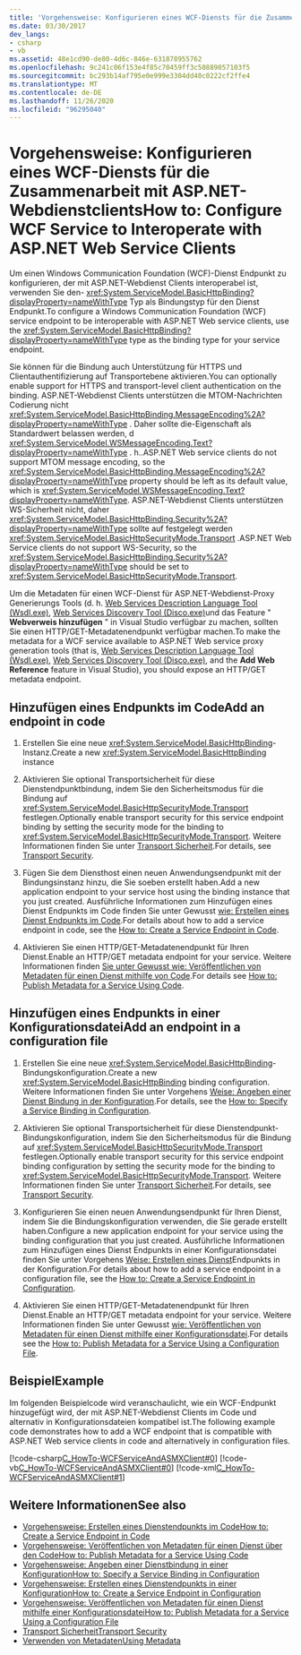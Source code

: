```yaml
---
title: 'Vorgehensweise: Konfigurieren eines WCF-Diensts für die Zusammenarbeit mit ASP.NET-Webdienstclients'
ms.date: 03/30/2017
dev_langs:
- csharp
- vb
ms.assetid: 48e1cd90-de80-4d6c-846e-631878955762
ms.openlocfilehash: 9c241c06f153e4f85c70459ff3c50889057103f5
ms.sourcegitcommit: bc293b14af795e0e999e3304dd40c0222cf2ffe4
ms.translationtype: MT
ms.contentlocale: de-DE
ms.lasthandoff: 11/26/2020
ms.locfileid: "96295040"
---
```

# <a name="how-to-configure-wcf-service-to-interoperate-with-aspnet-web-service-clients"></a><span data-ttu-id="b5d1a-102">Vorgehensweise: Konfigurieren eines WCF-Diensts für die Zusammenarbeit mit ASP.NET-Webdienstclients</span><span class="sxs-lookup"><span data-stu-id="b5d1a-102">How to: Configure WCF Service to Interoperate with ASP.NET Web Service Clients</span></span>

<span data-ttu-id="b5d1a-103">Um einen Windows Communication Foundation (WCF)-Dienst Endpunkt zu konfigurieren, der mit ASP.NET-Webdienst Clients interoperabel ist, verwenden Sie den- <xref:System.ServiceModel.BasicHttpBinding?displayProperty=nameWithType> Typ als Bindungstyp für den Dienst Endpunkt.</span><span class="sxs-lookup"><span data-stu-id="b5d1a-103">To configure a Windows Communication Foundation (WCF) service endpoint to be interoperable with ASP.NET Web service clients, use the <xref:System.ServiceModel.BasicHttpBinding?displayProperty=nameWithType> type as the binding type for your service endpoint.</span></span>  
  
 <span data-ttu-id="b5d1a-104">Sie können für die Bindung auch Unterstützung für HTTPS und Clientauthentifizierung auf Transportebene aktivieren.</span><span class="sxs-lookup"><span data-stu-id="b5d1a-104">You can optionally enable support for HTTPS and transport-level client authentication on the binding.</span></span> <span data-ttu-id="b5d1a-105">ASP.NET-Webdienst Clients unterstützen die MTOM-Nachrichten Codierung nicht <xref:System.ServiceModel.BasicHttpBinding.MessageEncoding%2A?displayProperty=nameWithType> . Daher sollte die-Eigenschaft als Standardwert belassen werden, d <xref:System.ServiceModel.WSMessageEncoding.Text?displayProperty=nameWithType> . h..</span><span class="sxs-lookup"><span data-stu-id="b5d1a-105">ASP.NET Web service clients do not support MTOM message encoding, so the <xref:System.ServiceModel.BasicHttpBinding.MessageEncoding%2A?displayProperty=nameWithType> property should be left as its default value, which is <xref:System.ServiceModel.WSMessageEncoding.Text?displayProperty=nameWithType>.</span></span> <span data-ttu-id="b5d1a-106">ASP.NET-Webdienst Clients unterstützen WS-Sicherheit nicht, daher <xref:System.ServiceModel.BasicHttpBinding.Security%2A?displayProperty=nameWithType> sollte auf festgelegt werden <xref:System.ServiceModel.BasicHttpSecurityMode.Transport> .</span><span class="sxs-lookup"><span data-stu-id="b5d1a-106">ASP.NET Web Service clients do not support WS-Security, so the <xref:System.ServiceModel.BasicHttpBinding.Security%2A?displayProperty=nameWithType> should be set to <xref:System.ServiceModel.BasicHttpSecurityMode.Transport>.</span></span>  
  
 <span data-ttu-id="b5d1a-107">Um die Metadaten für einen WCF-Dienst für ASP.NET-Webdienst-Proxy Generierungs Tools (d. h. [Web Services Description Language Tool (Wsdl.exe)](/previous-versions/dotnet/netframework-4.0/7h3ystb6(v=vs.100)), [Web Services Discovery Tool (Disco.exe)](/previous-versions/dotnet/netframework-4.0/cy2a3ybs(v=vs.100))und das Feature " **Webverweis hinzufügen** " in Visual Studio verfügbar zu machen, sollten Sie einen HTTP/GET-Metadatenendpunkt verfügbar machen.</span><span class="sxs-lookup"><span data-stu-id="b5d1a-107">To make the metadata for a WCF service available to ASP.NET Web service proxy generation tools (that is, [Web Services Description Language Tool (Wsdl.exe)](/previous-versions/dotnet/netframework-4.0/7h3ystb6(v=vs.100)), [Web Services Discovery Tool (Disco.exe)](/previous-versions/dotnet/netframework-4.0/cy2a3ybs(v=vs.100)), and the **Add Web Reference** feature in Visual Studio), you should expose an HTTP/GET metadata endpoint.</span></span>  
  
## <a name="add-an-endpoint-in-code"></a><span data-ttu-id="b5d1a-108">Hinzufügen eines Endpunkts im Code</span><span class="sxs-lookup"><span data-stu-id="b5d1a-108">Add an endpoint in code</span></span>  
  
1. <span data-ttu-id="b5d1a-109">Erstellen Sie eine neue <xref:System.ServiceModel.BasicHttpBinding>-Instanz.</span><span class="sxs-lookup"><span data-stu-id="b5d1a-109">Create a new <xref:System.ServiceModel.BasicHttpBinding> instance</span></span>  
  
2. <span data-ttu-id="b5d1a-110">Aktivieren Sie optional Transportsicherheit für diese Dienstendpunktbindung, indem Sie den Sicherheitsmodus für die Bindung auf <xref:System.ServiceModel.BasicHttpSecurityMode.Transport> festlegen.</span><span class="sxs-lookup"><span data-stu-id="b5d1a-110">Optionally enable transport security for this service endpoint binding by setting the security mode for the binding to <xref:System.ServiceModel.BasicHttpSecurityMode.Transport>.</span></span> <span data-ttu-id="b5d1a-111">Weitere Informationen finden Sie unter [Transport Sicherheit](transport-security.md).</span><span class="sxs-lookup"><span data-stu-id="b5d1a-111">For details, see [Transport Security](transport-security.md).</span></span>  
  
3. <span data-ttu-id="b5d1a-112">Fügen Sie dem Diensthost einen neuen Anwendungsendpunkt mit der Bindungsinstanz hinzu, die Sie soeben erstellt haben.</span><span class="sxs-lookup"><span data-stu-id="b5d1a-112">Add a new application endpoint to your service host using the binding instance that you just created.</span></span> <span data-ttu-id="b5d1a-113">Ausführliche Informationen zum Hinzufügen eines Dienst Endpunkts im Code finden Sie unter Gewusst [wie: Erstellen eines Dienst Endpunkts im Code](how-to-create-a-service-endpoint-in-code.md).</span><span class="sxs-lookup"><span data-stu-id="b5d1a-113">For details about how to add a service endpoint in code, see the [How to: Create a Service Endpoint in Code](how-to-create-a-service-endpoint-in-code.md).</span></span>  
  
4. <span data-ttu-id="b5d1a-114">Aktivieren Sie einen HTTP/GET-Metadatenendpunkt für Ihren Dienst.</span><span class="sxs-lookup"><span data-stu-id="b5d1a-114">Enable an HTTP/GET metadata endpoint for your service.</span></span> <span data-ttu-id="b5d1a-115">Weitere Informationen finden [Sie unter Gewusst wie: Veröffentlichen von Metadaten für einen Dienst mithilfe von Code](how-to-publish-metadata-for-a-service-using-code.md).</span><span class="sxs-lookup"><span data-stu-id="b5d1a-115">For details see [How to: Publish Metadata for a Service Using Code](how-to-publish-metadata-for-a-service-using-code.md).</span></span>  
  
## <a name="add-an-endpoint-in-a-configuration-file"></a><span data-ttu-id="b5d1a-116">Hinzufügen eines Endpunkts in einer Konfigurationsdatei</span><span class="sxs-lookup"><span data-stu-id="b5d1a-116">Add an endpoint in a configuration file</span></span>  
  
1. <span data-ttu-id="b5d1a-117">Erstellen Sie eine neue <xref:System.ServiceModel.BasicHttpBinding>-Bindungskonfiguration.</span><span class="sxs-lookup"><span data-stu-id="b5d1a-117">Create a new <xref:System.ServiceModel.BasicHttpBinding> binding configuration.</span></span> <span data-ttu-id="b5d1a-118">Weitere Informationen finden Sie unter Vorgehens [Weise: Angeben einer Dienst Bindung in der Konfiguration](../how-to-specify-a-service-binding-in-configuration.md).</span><span class="sxs-lookup"><span data-stu-id="b5d1a-118">For details, see the [How to: Specify a Service Binding in Configuration](../how-to-specify-a-service-binding-in-configuration.md).</span></span>  
  
2. <span data-ttu-id="b5d1a-119">Aktivieren Sie optional Transportsicherheit für diese Dienstendpunkt-Bindungskonfiguration, indem Sie den Sicherheitsmodus für die Bindung auf <xref:System.ServiceModel.BasicHttpSecurityMode.Transport> festlegen.</span><span class="sxs-lookup"><span data-stu-id="b5d1a-119">Optionally enable transport security for this service endpoint binding configuration by setting the security mode for the binding to <xref:System.ServiceModel.BasicHttpSecurityMode.Transport>.</span></span> <span data-ttu-id="b5d1a-120">Weitere Informationen finden Sie unter [Transport Sicherheit](transport-security.md).</span><span class="sxs-lookup"><span data-stu-id="b5d1a-120">For details, see [Transport Security](transport-security.md).</span></span>  
  
3. <span data-ttu-id="b5d1a-121">Konfigurieren Sie einen neuen Anwendungsendpunkt für Ihren Dienst, indem Sie die Bindungskonfiguration verwenden, die Sie gerade erstellt haben.</span><span class="sxs-lookup"><span data-stu-id="b5d1a-121">Configure a new application endpoint for your service using the binding configuration that you just created.</span></span> <span data-ttu-id="b5d1a-122">Ausführliche Informationen zum Hinzufügen eines Dienst Endpunkts in einer Konfigurationsdatei finden Sie unter Vorgehens [Weise: Erstellen eines Dienst](how-to-create-a-service-endpoint-in-configuration.md)Endpunkts in der Konfiguration.</span><span class="sxs-lookup"><span data-stu-id="b5d1a-122">For details about how to add a service endpoint in a configuration file, see the [How to: Create a Service Endpoint in Configuration](how-to-create-a-service-endpoint-in-configuration.md).</span></span>  
  
4. <span data-ttu-id="b5d1a-123">Aktivieren Sie einen HTTP/GET-Metadatenendpunkt für Ihren Dienst.</span><span class="sxs-lookup"><span data-stu-id="b5d1a-123">Enable an HTTP/GET metadata endpoint for your service.</span></span> <span data-ttu-id="b5d1a-124">Weitere Informationen finden Sie unter Gewusst [wie: Veröffentlichen von Metadaten für einen Dienst mithilfe einer Konfigurationsdatei](how-to-publish-metadata-for-a-service-using-a-configuration-file.md).</span><span class="sxs-lookup"><span data-stu-id="b5d1a-124">For details see the [How to: Publish Metadata for a Service Using a Configuration File](how-to-publish-metadata-for-a-service-using-a-configuration-file.md).</span></span>  
  
## <a name="example"></a><span data-ttu-id="b5d1a-125">Beispiel</span><span class="sxs-lookup"><span data-stu-id="b5d1a-125">Example</span></span>  

 <span data-ttu-id="b5d1a-126">Im folgenden Beispielcode wird veranschaulicht, wie ein WCF-Endpunkt hinzugefügt wird, der mit ASP.NET-Webdienst Clients im Code und alternativ in Konfigurationsdateien kompatibel ist.</span><span class="sxs-lookup"><span data-stu-id="b5d1a-126">The following example code demonstrates how to add a WCF endpoint that is compatible with ASP.NET Web service clients in code and alternatively in configuration files.</span></span>  
  
 [!code-csharp[C_HowTo-WCFServiceAndASMXClient#0](../../../../samples/snippets/csharp/VS_Snippets_CFX/c_howto-wcfserviceandasmxclient/cs/program.cs#0)]
 [!code-vb[C_HowTo-WCFServiceAndASMXClient#0](../../../../samples/snippets/visualbasic/VS_Snippets_CFX/c_howto-wcfserviceandasmxclient/vb/program.vb#0)]
 [!code-xml[C_HowTo-WCFServiceAndASMXClient#1](../../../../samples/snippets/csharp/VS_Snippets_CFX/c_howto-wcfserviceandasmxclient/common/app.config#1)]
  
## <a name="see-also"></a><span data-ttu-id="b5d1a-127">Weitere Informationen</span><span class="sxs-lookup"><span data-stu-id="b5d1a-127">See also</span></span>

- [<span data-ttu-id="b5d1a-128">Vorgehensweise: Erstellen eines Dienstendpunkts im Code</span><span class="sxs-lookup"><span data-stu-id="b5d1a-128">How to: Create a Service Endpoint in Code</span></span>](how-to-create-a-service-endpoint-in-code.md)
- [<span data-ttu-id="b5d1a-129">Vorgehensweise: Veröffentlichen von Metadaten für einen Dienst über den Code</span><span class="sxs-lookup"><span data-stu-id="b5d1a-129">How to: Publish Metadata for a Service Using Code</span></span>](how-to-publish-metadata-for-a-service-using-code.md)
- [<span data-ttu-id="b5d1a-130">Vorgehensweise: Angeben einer Dienstbindung in einer Konfiguration</span><span class="sxs-lookup"><span data-stu-id="b5d1a-130">How to: Specify a Service Binding in Configuration</span></span>](../how-to-specify-a-service-binding-in-configuration.md)
- [<span data-ttu-id="b5d1a-131">Vorgehensweise: Erstellen eines Dienstendpunkts in einer Konfiguration</span><span class="sxs-lookup"><span data-stu-id="b5d1a-131">How to: Create a Service Endpoint in Configuration</span></span>](how-to-create-a-service-endpoint-in-configuration.md)
- [<span data-ttu-id="b5d1a-132">Vorgehensweise: Veröffentlichen von Metadaten für einen Dienst mithilfe einer Konfigurationsdatei</span><span class="sxs-lookup"><span data-stu-id="b5d1a-132">How to: Publish Metadata for a Service Using a Configuration File</span></span>](how-to-publish-metadata-for-a-service-using-a-configuration-file.md)
- [<span data-ttu-id="b5d1a-133">Transport Sicherheit</span><span class="sxs-lookup"><span data-stu-id="b5d1a-133">Transport Security</span></span>](transport-security.md)
- [<span data-ttu-id="b5d1a-134">Verwenden von Metadaten</span><span class="sxs-lookup"><span data-stu-id="b5d1a-134">Using Metadata</span></span>](using-metadata.md)

